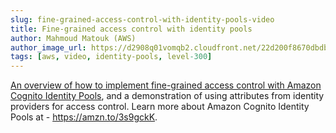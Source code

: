 ```yaml
---
slug: fine-grained-access-control-with-identity-pools-video
title: Fine-grained access control with identity pools
author: Mahmoud Matouk (AWS)
author_image_url: https://d2908q01vomqb2.cloudfront.net/22d200f8670dbdb3e253a90eee5098477c95c23d/2020/02/21/Mahmoud-Matouk.png
tags: [aws, video, identity-pools, level-300]
---
```


[An overview of how to implement fine-grained access control with Amazon Cognito Identity Pools](https://www.youtube.com/watch?v=tAUmz94O2Qo), and a demonstration of using attributes from identity providers for access control. Learn more about Amazon Cognito Identity Pools at - https://amzn.to/3s9gckK​.